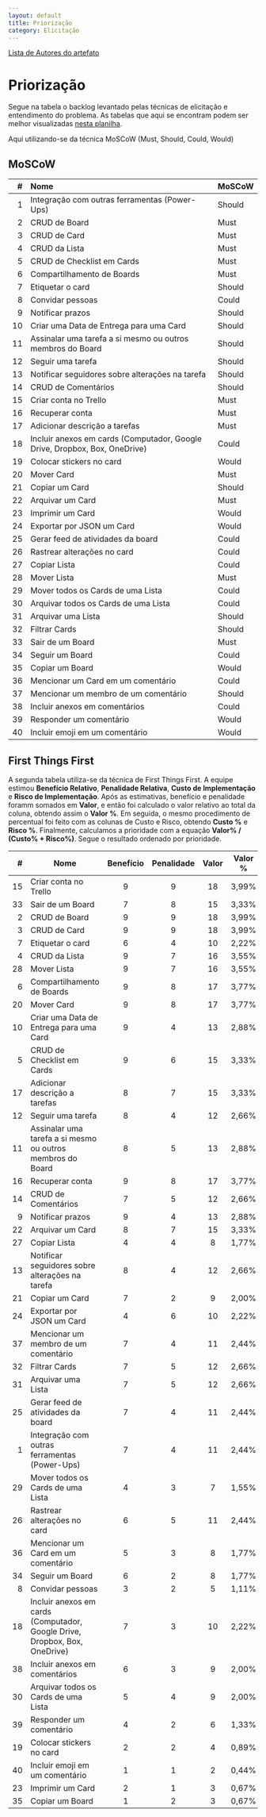 ```yaml
---
layout: default
title: Priorização
category: Elicitação
---
```


[Lista de Autores do artefato](/artefatos.html)

# Priorização

Segue na tabela o backlog levantado pelas técnicas de elicitação e entendimento do problema. As tabelas que aqui se encontram podem ser melhor visualizadas [nesta planilha](https://docs.google.com/spreadsheets/d/1F6Wh5DAGIVqfXxOQbG7vMyzS70VZ_C2XbJvEYll-sgI/edit?usp=sharing).

Aqui utilizando-se da técnica MoSCoW (Must, Should, Could, Would)

## MoSCoW

|  # | Nome | MoSCoW |
|  ------: | :------ | :------ |
|  1 | Integração com outras ferramentas (Power-Ups) | Should |
|  2 | CRUD de Board | Must |
|  3 | CRUD de Card | Must |
|  4 | CRUD da Lista | Must |
|  5 | CRUD de Checklist em Cards | Must |
|  6 | Compartilhamento de Boards | Must |
|  7 | Etiquetar o card | Should |
|  8 | Convidar pessoas | Could |
|  9 | Notificar prazos | Should |
|  10 | Criar uma Data de Entrega para uma Card | Should |
|  11 | Assinalar uma tarefa a si mesmo ou outros membros do Board | Should |
|  12 | Seguir uma tarefa | Should |
|  13 | Notificar seguidores sobre alterações na tarefa | Should |
|  14 | CRUD de Comentários | Should |
|  15 | Criar conta no Trello | Must |
|  16 | Recuperar conta | Must |
|  17 | Adicionar descrição a tarefas | Must |
|  18 | Incluir anexos em cards (Computador, Google Drive, Dropbox, Box, OneDrive) | Could |
|  19 | Colocar stickers no card | Would |
|  20 | Mover Card | Must |
|  21 | Copiar um Card | Should |
|  22 | Arquivar um Card | Must |
|  23 | Imprimir um Card | Would |
|  24 | Exportar por JSON um Card | Would |
|  25 | Gerar feed de atividades da board | Could |
|  26 | Rastrear alterações no card | Could |
|  27 | Copiar Lista | Could |
|  28 | Mover Lista | Must |
|  29 | Mover todos os Cards de uma Lista | Could |
|  30 | Arquivar todos os Cards de uma Lista | Could |
|  31 | Arquivar uma Lista | Should |
|  32 | Filtrar Cards | Should |
|  33 | Sair de um Board | Must |
|  34 | Seguir um Board | Could |
|  35 | Copiar um Board | Would |
|  36 | Mencionar um Card em um comentário | Could |
|  37 | Mencionar um membro de um comentário | Should |
|  38 | Incluir anexos em comentários | Could |
|  39 | Responder um comentário | Would |
|  40 | Incluir emoji em um comentário | Would |

## First Things First

A segunda tabela utiliza-se da técnica de First Things First. A equipe estimou **Benefício Relativo**, **Penalidade Relativa**, **Custo de Implementação** e **Risco de Implementação**. Após as estimativas, benefício e penalidade foramm somados em **Valor**, e então foi calculado o valor relativo ao total da coluna, obtendo assim o **Valor %**. Em seguida, o mesmo procedimento de percentual foi feito com as colunas de Custo e Risco, obtendo **Custo %** e **Risco %**. Finalmente, calculamos a prioridade com a equação **Valor% / (Custo% + Risco%)**. Segue o resultado ordenado por prioridade. 

| # | Nome                                                                       | Benefício | Penalidade | Valor | Valor % | Custo | Custo % | Risco | Risco % | Prioridade | 
|--------:|----------------------------------------------------------------------------|:-----------:|:---------------------:|:-------:|:------------------:|:--------------------------:|:------------------:|:-------:|:------------------:|:------------| 
| 15     | Criar conta no Trello                                                      | 9         | 9                   | 18    | 3,99%            | 2                        | 1,42%            | 2     | 1,55%            | 1,3443     | 
| 33     | Sair de um Board                                                           | 7         | 8                   | 15    | 3,33%            | 2                        | 1,42%            | 2     | 1,55%            | 1,1203     | 
| 2      | CRUD de Board                                                              | 9         | 9                   | 18    | 3,99%            | 3                        | 2,13%            | 2     | 1,55%            | 1,0851     | 
| 3      | CRUD de Card                                                               | 9         | 9                   | 18    | 3,99%            | 3                        | 2,13%            | 2     | 1,55%            | 1,0851     | 
| 7      | Etiquetar o card                                                           | 6         | 4                   | 10    | 2,22%            | 2                        | 1,42%            | 1     | 0,78%            | 1,0108     | 
| 4      | CRUD da Lista                                                              | 9         | 7                   | 16    | 3,55%            | 3                        | 2,13%            | 2     | 1,55%            | 0,9646     | 
| 28     | Mover Lista                                                                | 9         | 7                   | 16    | 3,55%            | 3                        | 2,13%            | 2     | 1,55%            | 0,9646     | 
| 6      | Compartilhamento de Boards                                                 | 9         | 8                   | 17    | 3,77%            | 3                        | 2,13%            | 3     | 2,33%            | 0,8464     | 
| 20     | Mover Card                                                                 | 9         | 8                   | 17    | 3,77%            | 3                        | 2,13%            | 3     | 2,33%            | 0,8464     | 
| 10     | Criar uma Data de Entrega para uma Card                                    | 9         | 4                   | 13    | 2,88%            | 3                        | 2,13%            | 2     | 1,55%            | 0,7837     | 
| 5      | CRUD de Checklist em Cards                                                 | 9         | 6                   | 15    | 3,33%            | 4                        | 2,84%            | 2     | 1,55%            | 0,7581     | 
| 17     | Adicionar descrição a tarefas                                            | 8         | 7                   | 15    | 3,33%            | 3                        | 2,13%            | 3     | 2,33%            | 0,7469     | 
| 12     | Seguir uma tarefa                                                          | 8         | 4                   | 12    | 2,66%            | 3                        | 2,13%            | 2     | 1,55%            | 0,7234     | 
| 11     | Assinalar uma tarefa a si mesmo ou outros membros do Board                 | 8         | 5                   | 13    | 2,88%            | 3                        | 2,13%            | 3     | 2,33%            | 0,6473     | 
| 16     | Recuperar conta                                                            | 9         | 8                   | 17    | 3,77%            | 4                        | 2,84%            | 4     | 3,10%            | 0,6348     | 
| 14     | CRUD de Comentários                                                       | 7         | 5                   | 12    | 2,66%            | 3                        | 2,13%            | 3     | 2,33%            | 0,5975     | 
| 9      | Notificar prazos                                                           | 9         | 4                   | 13    | 2,88%            | 4                        | 2,84%            | 3     | 2,33%            | 0,5584     | 
| 22     | Arquivar um Card                                                           | 8         | 7                   | 15    | 3,33%            | 3                        | 2,13%            | 5     | 3,88%            | 0,554      | 
| 27     | Copiar Lista                                                               | 4         | 4                   | 8     | 1,77%            | 3                        | 2,13%            | 2     | 1,55%            | 0,4823     | 
| 13     | Notificar seguidores sobre alterações na tarefa                          | 8         | 4                   | 12    | 2,66%            | 4                        | 2,84%            | 4     | 3,10%            | 0,4481     | 
| 21     | Copiar um Card                                                             | 7         | 2                   | 9     | 2,00%            | 3                        | 2,13%            | 3     | 2,33%            | 0,4481     | 
| 24     | Exportar por JSON um Card                                                  | 4         | 6                   | 10    | 2,22%            | 3                        | 2,13%            | 4     | 3,10%            | 0,4241     | 
| 37     | Mencionar um membro de um comentário                                      | 7         | 4                   | 11    | 2,44%            | 5                        | 3,55%            | 3     | 2,33%            | 0,4154     | 
| 32     | Filtrar Cards                                                              | 7         | 5                   | 12    | 2,66%            | 5                        | 3,55%            | 4     | 3,10%            | 0,4003     | 
| 31     | Arquivar uma Lista                                                         | 7         | 5                   | 12    | 2,66%            | 4                        | 2,84%            | 5     | 3,88%            | 0,3964     | 
| 25     | Gerar feed de atividades da board                                          | 7         | 4                   | 11    | 2,44%            | 5                        | 3,55%            | 4     | 3,10%            | 0,3669     | 
| 1      | Integração com outras ferramentas (Power-Ups)                            | 7         | 4                   | 11    | 2,44%            | 2                        | 1,42%            | 7     | 5,43%            | 0,3563     | 
| 29     | Mover todos os Cards de uma Lista                                          | 4         | 3                   | 7     | 1,55%            | 4                        | 2,84%            | 2     | 1,55%            | 0,3538     | 
| 26     | Rastrear alterações no card                                              | 6         | 5                   | 11    | 2,44%            | 5                        | 3,55%            | 5     | 3,88%            | 0,3286     | 
| 36     | Mencionar um Card em um comentário                                        | 5         | 3                   | 8     | 1,77%            | 5                        | 3,55%            | 3     | 2,33%            | 0,3021     | 
| 34     | Seguir um Board                                                            | 6         | 2                   | 8     | 1,77%            | 4                        | 2,84%            | 4     | 3,10%            | 0,2987     | 
| 8      | Convidar pessoas                                                           | 3         | 2                   | 5     | 1,11%            | 2                        | 1,42%            | 3     | 2,33%            | 0,2961     | 
| 18     | Incluir anexos em cards (Computador, Google Drive, Dropbox, Box, OneDrive) | 7         | 3                   | 10    | 2,22%            | 4                        | 2,84%            | 6     | 4,65%            | 0,2961     | 
| 38     | Incluir anexos em comentários                                             | 6         | 3                   | 9     | 2,00%            | 7                        | 4,96%            | 4     | 3,10%            | 0,2474     | 
| 30     | Arquivar todos os Cards de uma Lista                                       | 5         | 4                   | 9     | 2,00%            | 5                        | 3,55%            | 6     | 4,65%            | 0,2434     | 
| 39     | Responder um comentário                                                   | 4         | 2                   | 6     | 1,33%            | 3                        | 2,13%            | 5     | 3,88%            | 0,2216     | 
| 19     | Colocar stickers no card                                                   | 2         | 2                   | 4     | 0,89%            | 3                        | 2,13%            | 3     | 2,33%            | 0,1992     | 
| 40     | Incluir emoji em um comentário                                            | 1         | 1                   | 2     | 0,44%            | 3                        | 2,13%            | 1     | 0,78%            | 0,1528     | 
| 23     | Imprimir um Card                                                           | 2         | 1                   | 3     | 0,67%            | 4                        | 2,84%            | 2     | 1,55%            | 0,1516     | 
| 35     | Copiar um Board                                                            | 1         | 2                   | 3     | 0,67%            | 4                        | 2,84%            | 3     | 2,33%            | 0,1289     | 
